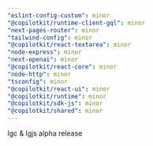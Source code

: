 ```yaml
---
"eslint-config-custom": minor
"@copilotkit/runtime-client-gql": minor
"next-pages-router": minor
"tailwind-config": minor
"@copilotkit/react-textarea": minor
"node-express": minor
"next-openai": minor
"@copilotkit/react-core": minor
"node-http": minor
"tsconfig": minor
"@copilotkit/react-ui": minor
"@copilotkit/runtime": minor
"@copilotkit/sdk-js": minor
"@copilotkit/shared": minor
---
```


lgc & lgjs alpha release
